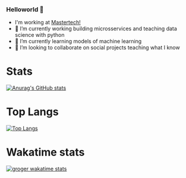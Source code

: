 ### Helloworld 👋

-    I'm working at [Mastertech!](https://mastertech.com.br)
- 🔭 I’m currently working building microsservices and teaching data science with python
- 🌱 I’m currently learning models of machine learning  
- 👯 I’m looking to collaborate on social projects teaching what I know

# Stats

[![Anurag's GitHub stats](https://github-readme-stats.vercel.app/api?username=g-roger&count_private=true&show_icons=true&theme=tokyonight)](https://github.com/anuraghazra/github-readme-stats)

# Top Langs

[![Top Langs](https://github-readme-stats.vercel.app/api/top-langs/?username=g-roger&layout=compact&count_private=true&langs_count=8)](https://github.com/anuraghazra/github-readme-stats)

# Wakatime stats

[![groger wakatime stats](https://github-readme-stats.vercel.app/api/wakatime?username=g-roger&layout=compact&count_private=true)](https://github.com/anuraghazra/github-readme-stats)
